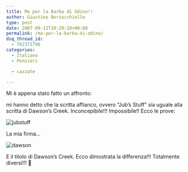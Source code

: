 ```yaml
---
title: Ma per la Barba di Odino!!
author: Giustino Borzacchiello
type: post
date: 2007-09-11T20:29:10+00:00
permalink: /ma-per-la-barba-di-odino/
dsq_thread_id:
  - 762371796
categories:
  - Italiano
  - Pensieri

  - cazzate

---
```

Mi è appena stato fatto un affronto:

mi hanno detto che la scritta affianco, ovvero &#8220;Jub&#8217;s Stuff&#8221; sia uguale alla scritta di Dawson&#8217;s Creek. Inconcepibile!!! Impossibile!! Ecco le prove:<!--more-->

<img src="https://i2.wp.com/jubstuff.netsons.org/wp-content/jubstuff1.png?w=1100" alt="jubstuff" data-recalc-dims="1" /> 

La mia firma&#8230;

<img src="https://i2.wp.com/jubstuff.netsons.org/wp-content/scritta_dawson.jpg?w=1100" alt="dawson" data-recalc-dims="1" /> 

E il titolo di Dawson&#8217;s Creek. Ecco dimostrata la differenza!!! Totalmente diversi!!! 🙂